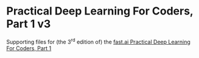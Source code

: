 # Practical Deep Learning For Coders, Part 1 v3

Supporting files for (the 3<sup>rd</sup> edition of) the [fast.ai Practical Deep Learning For Coders, Part 1][course]

  [course]: https://course.fast.ai/
